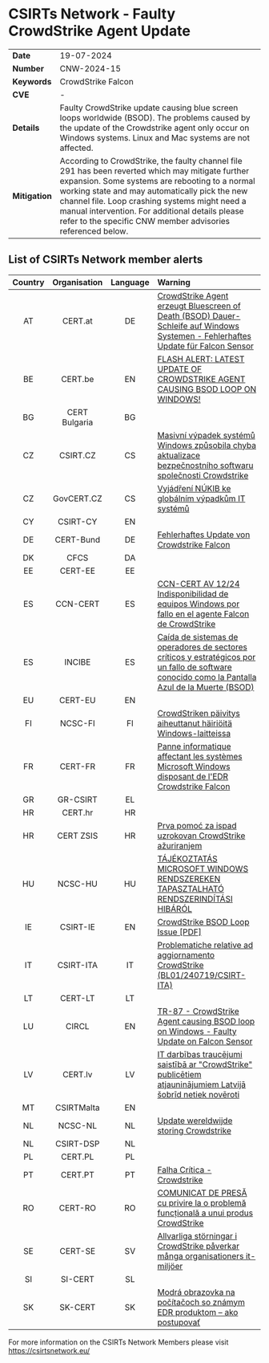 # CSIRTs Network - Faulty CrowdStrike Agent Update
|   |   |
|---|---|
| **Date** | 19-07-2024 |
| **Number** | CNW-2024-15 | 
| **Keywords** | CrowdStrike Falcon | 
| **CVE** | - | 
| **Details** | Faulty CrowdStrike update causing blue screen loops worldwide (BSOD). The problems caused by the update of the Crowdstrike agent only occur on Windows systems. Linux and Mac systems are not affected. |
| **Mitigation** | According to CrowdStrike, the faulty channel file 291 has been reverted which may mitigate further expansion. Some systems are rebooting to a normal working state and may automatically pick the new channel file. Loop crashing systems might need a manual intervention. For additional details please refer to the specific CNW member advisories referenced below. |

## List of CSIRTs Network member alerts

| Country | Organisation | Language | Warning |
| :-----: | :----------: | :------: | :------ | 
| AT | CERT.at | DE | [CrowdStrike Agent erzeugt Bluescreen of Death (BSOD) Dauer-Schleife auf Windows Systemen - Fehlerhaftes Update für Falcon Sensor](https://www.cert.at/de/aktuelles/2024/7/crowdstrike-agent-erzeugt-bluescreen-of-death-bsod-dauer-schleife-auf-windows-systemen-fehlerhaftes-update-fur-falcon-sensor) |
| BE | CERT.be | EN | [FLASH ALERT: LATEST UPDATE OF CROWDSTRIKE AGENT CAUSING BSOD LOOP ON WINDOWS!](https://ccb.belgium.be/en/news/serious-it-problems-belgian-companies-implementing-crowdstrike-update) |
| BG | CERT Bulgaria | BG | |
| CZ | CSIRT.CZ | CS | [Masivní výpadek systémů Windows způsobila chyba aktualizace bezpečnostního softwaru společnosti Crowdstrike](https://csirt.cz/cs/kyberbezpecnost/aktualne-z-bezpecnosti/masivni-vypadek-systemu-windows-zpusobila-chyba-aktualizace-bezpecnostniho-softwaru-spolecnosti-crowdstrike/) |
| CZ | GovCERT.CZ | CS | [Vyjádření NÚKIB ke globálním výpadkům IT systémů](https://nukib.gov.cz/cs/infoservis/aktuality/2142-vyjadreni-nukib-ke-globalnim-vypadkum-it-systemu/) |
| CY | CSIRT-CY | EN | |
| DE | CERT-Bund | DE | [Fehlerhaftes Update von Crowdstrike Falcon](https://www.bsi.bund.de/SharedDocs/Cybersicherheitswarnungen/DE/2024/2024-257485-10F1.pdf) |
| DK | CFCS | DA | |
| EE | CERT-EE | EE | |
| ES | CCN-CERT | ES | [CCN-CERT AV 12/24 Indisponibilidad de equipos Windows por fallo en el agente Falcon de CrowdStrike](https://www.ccn-cert.cni.es/es/seguridad-al-dia/avisos-ccn-cert/12981-ccn-cert-av-12-24-indisponibilidad-de-equipos-windows-por-fallo-en-el-agente-falcon-de-crowdstrike.html) |
| ES | INCIBE | ES | [Caída de sistemas de operadores de sectores críticos y estratégicos por un fallo de software conocido como la Pantalla Azul de la Muerte (BSOD)](https://www.incibe.es/incibe/sala-de-prensa/caida-de-sistemas-de-operadores-de-sectores-criticos-y-estrategicos-por-un) |
| EU | CERT-EU | EN | |
| FI | NCSC-FI | FI | [CrowdStriken päivitys aiheuttanut häiriöitä Windows-laitteissa](https://www.kyberturvallisuuskeskus.fi/fi/ajankohtaista/crowdstriken-paivitys-aiheuttanut-hairioita-windows-laitteissa) |
| FR | CERT-FR | FR | [Panne informatique affectant les systèmes Microsoft Windows disposant de l'EDR Crowdstrike Falcon](https://www.cert.ssi.gouv.fr/actualite/CERTFR-2024-ACT-032/) |
| GR | GR-CSIRT | EL | |
| HR | CERT.hr | HR | |
| HR | CERT ZSIS | HR | [Prva pomoć za ispad uzrokovan CrowdStrike ažuriranjem](https://www.cert.hr/prva-pomoc-za-ispad-uzrokovan-crowdstrike-azuriranjem/) |
| HU | NCSC-HU | HU | [TÁJÉKOZTATÁS MICROSOFT WINDOWS RENDSZEREKEN TAPASZTALHATÓ RENDSZERINDÍTÁSI HIBÁRÓL](https://nki.gov.hu/figyelmeztetesek/tajekoztatas/tajekoztatas-microsoft-windows-rendszereken-tapasztalhato-rendszerinditasi-hibarol/ ) |
| IE | CSIRT-IE | EN | [CrowdStrike BSOD Loop Issue [PDF]](https://www.ncsc.gov.ie/pdfs/CrowdStrike_BSOD_Loop_Issue.pdf) |
| IT | CSIRT-ITA | IT | [Problematiche relative ad aggiornamento CrowdStrike (BL01/240719/CSIRT-ITA)](https://www.csirt.gov.it/contenuti/problematiche-relative-ad-aggiornamento-crowdstrike-bl01-240719-csirt-ita) |
| LT | CERT-LT | LT | |
| LU | CIRCL | EN | [TR-87 - CrowdStrike Agent causing BSOD loop on Windows - Faulty Update on Falcon Sensor](https://www.circl.lu/pub/tr-87/) |
| LV | CERT.lv | LV | [IT darbības traucējumi saistībā ar "CrowdStrike" publicētiem atjauninājumiem Latvijā šobrīd netiek novēroti](https://cert.lv/lv/2024/07/it-darbibas-traucejumi-saistiba-ar-crowdstrike-publicetiem-atjauninajumiem-latvija-sobrid-netiek-noveroti) |
| MT | CSIRTMalta | EN | |
| NL | NCSC-NL | NL | [Update wereldwijde storing Crowdstrike](https://www.ncsc.nl/actueel/nieuws/2024/juli/19/wereldwijde-storing) |
| NL | CSIRT-DSP | NL | |
| PL | CERT.PL | PL | |
| PT | CERT.PT | PT | [Falha Crítica - Crowdstrike](https://dyn.cncs.gov.pt/pt/alerta-detalhe/art/135881/falha-critica-crowdstrike) |
| RO | CERT-RO | RO | [COMUNICAT DE PRESĂ cu privire la o problemă funcțională a unui produs CrowdStrike](https://dnsc.ro/citeste/comunicat-presa-crowstrike-problema-functionalitate) |
| SE | CERT-SE | SV | [Allvarliga störningar i CrowdStrike påverkar många organisationers it-miljöer](https://www.cert.se/2024/07/allvarliga-storningar-i-crowdstrike-paverkar-manga-organisationers-it-miljoer.html) |
| SI | SI-CERT | SL | |
| SK | SK-CERT | SK | [Modrá obrazovka na počítačoch so známym EDR produktom – ako postupovať](https://www.sk-cert.sk/sk/modra-obrazovka-na-pocitacoch-so-znamym-edr-produktom-ako-postupovat/index.html) |

 

For more information on the CSIRTs Network Members please visit https://csirtsnetwork.eu/ 
